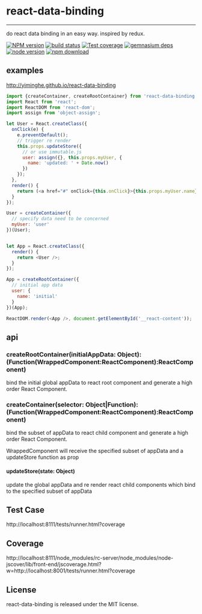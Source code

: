 # react-data-binding
---

do react data binding in an easy way. inspired by redux.


[![NPM version][npm-image]][npm-url]
[![build status][travis-image]][travis-url]
[![Test coverage][coveralls-image]][coveralls-url]
[![gemnasium deps][gemnasium-image]][gemnasium-url]
[![node version][node-image]][node-url]
[![npm download][download-image]][download-url]

[npm-image]: http://img.shields.io/npm/v/react-data-binding.svg?style=flat-square
[npm-url]: http://npmjs.org/package/react-data-binding
[travis-image]: https://img.shields.io/travis/yiminghe/react-data-binding.svg?style=flat-square
[travis-url]: https://travis-ci.org/yiminghe/react-data-binding
[coveralls-image]: https://img.shields.io/coveralls/yiminghe/react-data-binding.svg?style=flat-square
[coveralls-url]: https://coveralls.io/r/yiminghe/react-data-binding?branch=master
[gemnasium-image]: http://img.shields.io/gemnasium/yiminghe/react-data-binding.svg?style=flat-square
[gemnasium-url]: https://gemnasium.com/yiminghe/react-data-binding
[node-image]: https://img.shields.io/badge/node.js-%3E=_0.10-green.svg?style=flat-square
[node-url]: http://nodejs.org/download/
[download-image]: https://img.shields.io/npm/dm/react-data-binding.svg?style=flat-square
[download-url]: https://npmjs.org/package/react-data-binding

## examples

http://yiminghe.github.io/react-data-binding

```js
import {createContainer, createRootContainer} from 'react-data-binding';
import React from 'react';
import ReactDOM from 'react-dom';
import assign from 'object-assign';

let User = React.createClass({
  onClick(e) {
    e.preventDefault();
    // trigger re render
    this.props.updateStore({
      // or use immutable.js
      user: assign({}, this.props.myUser, {
        name: 'updated: ' + Date.now()
      })
    });
  },
  render() {
    return (<a href="#" onClick={this.onClick}>{this.props.myUser.name}</a>);
  }
});

User = createContainer({
  // specify data need to be concerned
  myUser: 'user'
})(User);


let App = React.createClass({
  render() {
    return <User />;
  }
});

App = createRootContainer({
  // initial app data
  user: {
    name: 'initial'
  }
})(App);

ReactDOM.render(<App />, document.getElementById('__react-content'));
```

## api

### createRootContainer(initialAppData: Object): (Function(WrappedComponent:ReactComponent):ReactComponent)

bind the initial global appData to react root component and generate a high order React Component.

### createContainer(selector: Object|Function): (Function(WrappedComponent:ReactComponent):ReactComponent)

bind the subset of appData to react child component and generate a high order React Component.

WrappedComponent will receive the specified subset of appData and a updateStore function as prop

#### updateStore(state: Object)

update the global appData and re render react child components which bind to the specified subset of appData

## Test Case

http://localhost:8111/tests/runner.html?coverage

## Coverage

http://localhost:8111/node_modules/rc-server/node_modules/node-jscover/lib/front-end/jscoverage.html?w=http://localhost:8001/tests/runner.html?coverage

## License

react-data-binding is released under the MIT license.